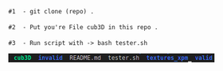 ```
#1  - git clone (repo) .

#2  - Put you're File cub3D in this repo .

#3  - Run script with -> bash tester.sh
```
![image](https://github.com/Simodk/tester-cub3d-parsing/blob/main/img.png)

